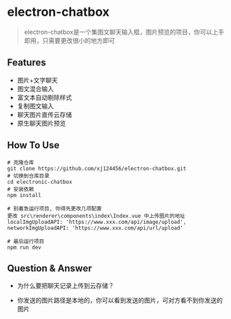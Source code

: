 # electron-chatbox
> electron-chatbox是一个集图文聊天输入框，图片预览的项目，你可以上手即用，只需要更改很小的地方即可

## Features
* 图片+文字聊天
* 图文混合输入
* 富文本自动剔除样式
* 复制图文输入
* 聊天图片直传云存储
* 原生聊天图片预览

## How To Use
```
# 克隆仓库
git clone https://github.com/xj124456/electron-chatbox.git
# 切换到仓库目录
cd electronic-chatbox
# 安装依赖
npm install
```
```
# 别着急运行项目, 你得先更改几项配置
更改 src\renderer\components\index\Index.vue 中上传图片的地址
localImgUploadAPI: 'https://www.xxx.com/api/image/upload',
networkImgUploadAPI: 'https://www.xxx.com/api/url/upload'
```
```
# 最后运行项目
npm run dev
```

## Question & Answer
* 为什么要把聊天记录上传到云存储？ 
- 你发送的图片路径是本地的，你可以看到发送的图片，可对方看不到你发送的图片
